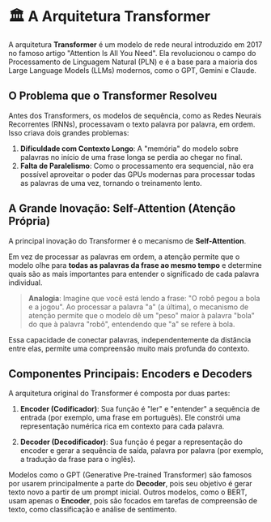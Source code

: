 # 🏛️ A Arquitetura Transformer

A arquitetura **Transformer** é um modelo de rede neural introduzido em 2017 no famoso artigo "Attention Is All You Need". Ela revolucionou o campo do Processamento de Linguagem Natural (PLN) e é a base para a maioria dos Large Language Models (LLMs) modernos, como o GPT, Gemini e Claude.

## O Problema que o Transformer Resolveu

Antes dos Transformers, os modelos de sequência, como as Redes Neurais Recorrentes (RNNs), processavam o texto palavra por palavra, em ordem. Isso criava dois grandes problemas:

1. **Dificuldade com Contexto Longo**: A "memória" do modelo sobre palavras no início de uma frase longa se perdia ao chegar no final.
2. **Falta de Paralelismo**: Como o processamento era sequencial, não era possível aproveitar o poder das GPUs modernas para processar todas as palavras de uma vez, tornando o treinamento lento.

## A Grande Inovação: Self-Attention (Atenção Própria)

A principal inovação do Transformer é o mecanismo de **Self-Attention**.

Em vez de processar as palavras em ordem, a atenção permite que o modelo olhe para **todas as palavras da frase ao mesmo tempo** e determine quais são as mais importantes para entender o significado de cada palavra individual.

> **Analogia**: Imagine que você está lendo a frase: "O robô pegou a bola e a jogou". Ao processar a palavra "a" (a última), o mecanismo de atenção permite que o modelo dê um "peso" maior à palavra "bola" do que à palavra "robô", entendendo que "a" se refere à bola.

Essa capacidade de conectar palavras, independentemente da distância entre elas, permite uma compreensão muito mais profunda do contexto.

## Componentes Principais: Encoders e Decoders

A arquitetura original do Transformer é composta por duas partes:

1. **Encoder (Codificador)**: Sua função é "ler" e "entender" a sequência de entrada (por exemplo, uma frase em português). Ele constrói uma representação numérica rica em contexto para cada palavra.

2. **Decoder (Decodificador)**: Sua função é pegar a representação do encoder e gerar a sequência de saída, palavra por palavra (por exemplo, a tradução da frase para o inglês).

Modelos como o GPT (Generative Pre-trained Transformer) são famosos por usarem principalmente a parte do **Decoder**, pois seu objetivo é gerar texto novo a partir de um prompt inicial. Outros modelos, como o BERT, usam apenas o **Encoder**, pois são focados em tarefas de compreensão de texto, como classificação e análise de sentimento.
